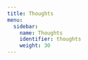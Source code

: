 ```yaml
---
title: Thoughts
menu:
  sidebar:
    name: Thoughts
    identifier: thoughts
    weight: 30
---
```

